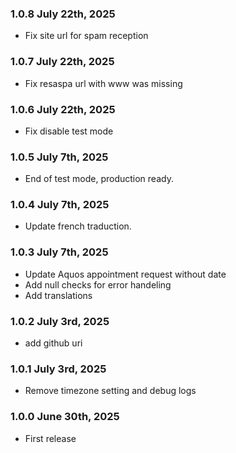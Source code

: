 ### 1.0.8 July 22th, 2025
* Fix site url for spam reception

### 1.0.7 July 22th, 2025
* Fix resaspa url with www was missing

### 1.0.6 July 22th, 2025
* Fix disable test mode

### 1.0.5 July 7th, 2025
* End of test mode, production ready.

### 1.0.4 July 7th, 2025
* Update french traduction.

### 1.0.3 July 7th, 2025
* Update Aquos appointment request without date 
* Add null checks for error handeling
* Add translations

### 1.0.2 July 3rd, 2025
* add github uri

### 1.0.1 July 3rd, 2025
* Remove timezone setting and debug logs

### 1.0.0 June 30th, 2025
* First release
